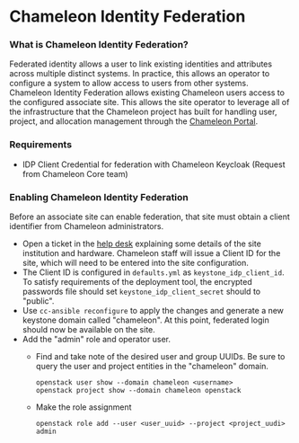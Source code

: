 # Chameleon Identity Federation

### **What is Chameleon Identity Federation?**

Federated identity allows a user to link existing identities and attributes across multiple distinct systems. In practice, this allows an operator to configure a system to allow access to users from other systems. Chameleon Identity Federation allows existing Chameleon users access to the configured associate site. This allows the site operator to leverage all of the infrastructure that the Chameleon project has built for handling user, project, and allocation management through the [Chameleon Portal](https://chameleoncloud.org).

### Requirements

* IDP Client Credential for federation with Chameleon Keycloak (Request from Chameleon Core team)

### **Enabling Chameleon Identity Federation**

Before an associate site can enable federation, that site must obtain a client identifier from Chameleon administrators.

* Open a ticket in the [help desk](https://www.chameleoncloud.org/user/help/) explaining some details of the site institution and hardware. Chameleon staff will issue a Client ID for the site, which will need to be entered into the site configuration.
* The Client ID is configured in `defaults.yml` as `keystone_idp_client_id`. To satisfy requirements of the deployment tool, the encrypted passwords file should set `keystone_idp_client_secret` should to "public".
* Use `cc-ansible reconfigure` to apply the changes and generate a new keystone domain called "chameleon". At this point, federated login should now be available on the site.
* Add the "admin" role and operator user.
  *   Find and take note of the desired user and group UUIDs. Be sure to query the user and project entities in the "chameleon" domain.

      ```
      openstack user show --domain chameleon <username>
      openstack project show --domain chameleon openstack
      ```
  *   Make the role assignment

      ```
      openstack role add --user <user_uuid> --project <project_uudi> admin
      ```

###

